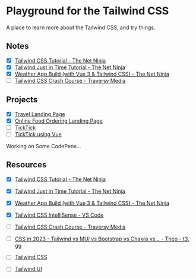 # Playground for the Tailwind CSS

A place to learn more about the Tailwind CSS, and try things.

## Notes

- [x] [Tailwind CSS Tutorial - The Net Ninja](notes/tailwind-css-tutorial--the-net-ninja.md)
- [x] [Tailwind Just in Time Tutorial - The Net Ninja](notes/tailwind-just-in-time-tutorial--the-net-ninja.md)
- [x] [Weather App Build (with Vue 3 & Tailwind CSS) - The Net Ninja](notes/weather-app-build-with-vue-3-and-tailwind-css--the-net-ninja.md)
- [ ] [Tailwind CSS Crash Course - Traversy Media](notes/tailwind-css-crash-course--traversy-media)

## Projects

- [x] [Travel Landing Page](projects/travel-landing-page/)
- [x] [Online Food Ordering Landing Page](projects/online-food-ordering-landing-page/)
- [ ] [TickTick](projects/ticktick/)
- [ ] [TickTick using Vue](projects/ticktick-vue)

Working on Some CodePens...

## Resources

- [x] [Tailwind CSS Tutorial - The Net Ninja](https://www.youtube.com/playlist?list=PL4cUxeGkcC9gpXORlEHjc5bgnIi5HEGhw)
- [x] [Tailwind Just in Time Tutorial - The Net Ninja](https://www.youtube.com/playlist?list=PL4cUxeGkcC9ht1OMQPhBVKAb2dVLhg-MJ)
- [x] [Weather App Build (with Vue 3 & Tailwind CSS) - The Net Ninja](https://www.youtube.com/playlist?list=PL4cUxeGkcC9hfoy8vFQ5tbXO3vY0xhhUZ)
- [x] [Tailwind CSS IntelliSense - VS Code](https://marketplace.visualstudio.com/items?itemName=bradlc.vscode-tailwindcss)
- [ ] [Tailwind CSS Crash Course - Traversy Media](https://www.youtube.com/watch?v=UBOj6rqRUME)
- [ ] [CSS in 2023 - Tailwind vs MUI vs Bootstrap vs Chakra vs... - Theo - t3․gg](https://www.youtube.com/watch?v=CQuTF-bkOgc)
- [ ] [Tailwind CSS](https://tailwindcss.com/)
- [ ] [Tailwind UI](https://tailwindui.com/)


<!-- - [ ] [Ultimate Tailwind CSS Tutorial // Build a Discord-inspired Animated Navbar - Fireship](https://www.youtube.com/watch?v=pfaSUYaSgRo) -->

<!-- - [ ] [Tailwind Crash Course | Project From Scratch - Traversy Media](https://www.youtube.com/watch?v=dFgzHOX84xQ) -->

<!--

7 ways to deal with CSS
Fireship
https://www.youtube.com/watch?v=ouncVBiye_M

Tailwind CSS is the worst…
Fireship
https://www.youtube.com/watch?v=lHZwlzOUOZ4

TAILWIND UI: First Impressions!
Code With Kristian
https://www.youtube.com/watch?v=quhvuOTlrwA

-->
